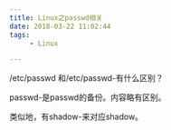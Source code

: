 ```yaml
---
title: Linux之passwd相关
date: 2018-03-22 11:02:44
tags:
	 - Linux

---
```




/etc/passwd 和/etc/passwd-有什么区别？

passwd-是passwd的备份。内容略有区别。

类似地，有shadow-来对应shadow。

